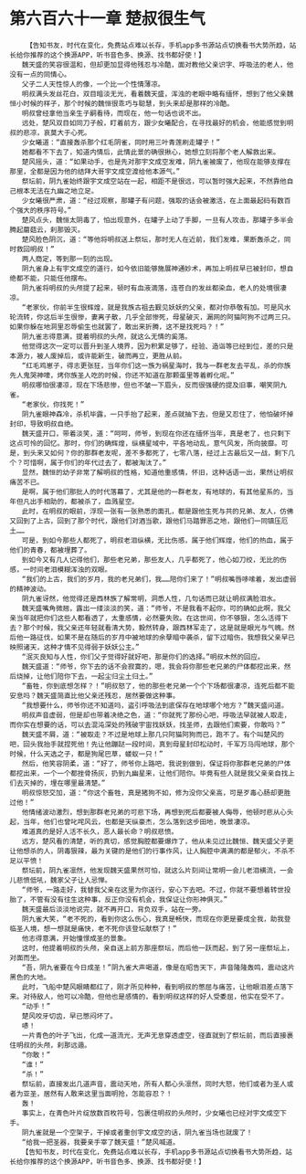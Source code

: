 # 第六百六十一章 楚叔很生气
        【告知书友，时代在变化，免费站点难以长存，手机app多书源站点切换看书大势所趋，站长给你推荐的这个换源APP，听书音色多、换源、找书都好使！】
       魏天盛的笑容很温和，但却更加显得他残忍与冷酷，面对教他父亲识字、呼吸法的老人，他没有一点的同情心。
       父子二人天性惊人的像，一个比一个性情薄凉。
       明叔满头发丝花白，双目暗淡无光，看着魏天盛，浑浊的老眼中略有缅怀，想到了他父亲魏恒小时候的样子，那个时候的魏恒很乖巧与聪慧，到头来却是那样的冷酷。
       明叔曾经拿他当亲生子嗣看待，而现在，他一句话也说不出。
       远处，楚风双目如同刀子般，盯着前方，跟少女曦配合，在寻找最好的机会，他能感觉到明叔的悲凉，哀莫大于心死。
       少女曦道：“直接轰杀那个红毛阴雀，同时用三叶青莲刷走罐子！”
       她都看不下去了，知道内情后，此情此景的确很揪心，她想立刻将那个老人解救出来。
       楚风摇头，道：“如果动手，也是先对那宇文成空发难，阴九雀被废了，他现在能够支撑在那里，全都是因为他的结拜大哥宇文成空渡给他本源气。”
       祭坛前，阴九雀始终跟宇文成空站在一起，相距不是很远，可以暂时强大起来，不然靠他自己根本无法在九幽之地立足。
       少女曦很严肃，道：“经过观察，那罐子有问题，强取的话会被激活，在上面最起码有数百个强大的秩序符号。”
       楚风点头，魏恒太阴毒了，怕出现意外，在罐子上动了手脚，一旦有人攻击，那罐子多半会腾起蘑菇云，刹那毁灭。
       楚风脸色阴沉，道：“等他将明叔送上祭坛，那时无人在近前，我们发难，果断轰杀之，同时救回明叔！”
       两人商定，等到那一刻的出现。
       阴九雀身上有宇文成空的道行，如今依旧能够施展神通妙术，再加上明叔早已被封印，想自绝都不能，只能任他摆布。
       阴九雀将明叔的头颅提了起来，顿时有血液滴落，连苍白的发丝都染血，老人的处境很凄凉。
       “老家伙，你前半生很辉煌，就是我族古祖去觐见妖妖的父亲，都对你恭敬有加。可是风水轮流转，你这后半生很惨，妻离子散，几乎全部惨死，母星破灭，漏网的阿猫阿狗不过两三只。如果你躲在地洞里忍辱偷生也就罢了，敢出来折腾，这不是找死吗？！”
       阴九雀志得意满，提着明叔的头颅，就这么无情的奚落。
       他觉得这次一定可以晋升到圣人境界，因为积累足够了，经验、造诣等已经到位，差的只是本源力，被人废掉后，或许能新生，破而再立，更胜从前。
       “红毛鸡崽子，得志更张狂，当年你们这一族为祸星海时，我与一群老友去平乱，杀的你族先人鬼哭神嚎，烤你族圣人吃的时候，你还不知道在那颗蛋里等着孵化呢。”
       明叔哪怕很凄凉，现在下场悲惨，但也不皱一下眉头，反而很强硬的提及旧事，嘲笑阴九雀。
       “老家伙，你找死！”
       阴九雀眼神森冷，杀机毕露，一只手抬了起来，差点就抽下去，但是又忍住了，他怕破坏掉封印，导致明叔自绝。
       魏天盛开口，带着淡笑，道：“呵呵，师爷，到现在你还在缅怀当年，真是老了，也只剩下这点可怜的回忆。那时，你们的确辉煌，纵横星域中，平各地动乱，意气风发，所向披靡。可是，到头来又如何？你的那群老友呢，差不多都死了，七零八落，经过上古最后又一战，剩下几个？可惜啊，属于你们的年代过去了，都被淘汰了。”
       显然，魏恒的幼子非常了解明叔的性格，知道他重感情，怀旧，这种话语一出，果然让明叔痛苦不已。
       是啊，属于他们那批人的时代落幕了，尤其是他的一群老友，有地球的，有其他星系的，当年但凡出手相助的，都被杀了，血溅星空。
       此时，在明叔的眼前，浮现一张有一张熟悉的面孔，都是跟他生死与共的兄弟、友人，仿佛又回到了上古，回到了那个时代，跟他们对酒当歌，跟他们马踏罪恶之地，跟他们一同镇压厄土……
       可是，到如今那些人都死了，明叔老泪纵横，无比伤感，属于他们辉煌，他们的热血，属于他们的青春，都被埋葬了。
       到如今又有几人记得他们，那些老兄弟，那些友人，几乎都死了，他心如刀绞，无比的伤感，一时间老泪模糊浑浊的双眼。
       “我们的上古，我们的岁月，我的老兄弟们，我……陪你们来了！”明叔嘴唇哆嗦着，发出虚弱的精神波动。
       阴九雀讶然，他觉得还是西林族了解常明，洞悉人性，几句话而已就让明叔满脸泪水。
       魏天盛嘴角微翘，露出一缕淡淡的笑，道：“师爷，不是我看不起你，可的确如此啊，我父亲当年就把你们这些人都看透了，太重感情，必然要失败。在这世间，你不够狠，怎么活得下去？那个时候，我父亲还年轻就看清大势，毅然转身，跟西林军走了，这是就是眼光与气魄。然后他一路征伐，如果不是在随后的岁月中被地球的余孽暗中袭杀，留下过暗伤，我想我父亲早已映照诸天，这种才情不见得弱于妖妖公主。”
       “泯灭良知与人性，你们父子觉得好就好吧，那是你们的选择。”明叔木然的回应。
       魏天盛道：“师爷，你下去的话不会寂寞的，嗯，我会将你那些老兄弟的尸体都挖出来，然后烧掉，让他们陪你下去，一起尘归尘土归土。”
       “畜牲，你到底想怎样？！”明叔怒了，他的那些老兄弟一个个下场都很凄凉，连死后都不能安息吗？魏天盛简直比他父亲还残忍，居然要做这种事。
       “我想要什么，师爷你还不知道吗，盗引呼吸法到底保存在地球哪个地方？”魏天盛问道。
       明叔声音虚弱，但是却也带着决绝之色，道：“你就死了那份心吧，呼吸法早就被人取走，而你实在想要的话，可以去混沌深处的残破宇宙找妖妖，找圣师，去跟他们索要，你敢吗？”
       魏天盛不屑，道：“被取走？不过是地球上那几只阿猫阿狗而已，跑不了。有个叫楚风的吧，回头我抬手就捏死他！先让他蹦跶一段时间，真到母星封印松动时，千军万马闯地球，那个时候，什么天选之子，都是狗尾巴草，蝼蚁一只！”
       然后，他笑容阴柔，道：“好了，师爷你上路吧，我说到做到，保证将你那群老兄弟的尸体都挖出来，一个一个都挫骨扬灰，扔到九幽星来，让他们陪你。毕竟有些人就是我父亲亲自找上们去灭掉的，埋在哪里最清楚。”
       明叔惊怒交加，道：“你这个畜牲，真是猪狗不如，修为没你父亲高，可是歹毒心肠却更胜过他！”
       他情绪波动激烈，想到那群老兄弟的可悲下场，再想到死后都要被人侮辱，他顿时悲从心头起，当年，他们也曾叱咤风云，也都是天纵豪杰，怎么落到这步田地，晚景凄凉。
       难道真的是好人活不长久，恶人最长命？明叔悲愤。
       远方，楚风看的清楚，听的真切，感觉胸腔都要爆炸了，他从未见过比魏恒、魏天盛父子更让他想杀的人，阴毒狠辣，最为关键的是他们的行事作风，让人胸腔中满满的都是郁火，不杀不足以平愤！
       祭坛前，阴九雀凛然，他发现魏天盛果然可怕，就这么片刻间让常明一会儿老泪横流，一会儿悲愤低吼，魏家父子让人忌惮。
       “师爷，一路走好，我替我父亲在这里为你送行，安心下去吧。不过，你就不要想着转世投胎了，不管有没有往生这种事，反正你没有机会，我保证让你形神俱灭。”
       魏天盛最后淡淡地说完，就不再开口，背负双手，站在一旁。
       阴九雀大笑，“老不死的，看到你这么伤心，我真是畅快，而现在你更是要成全我，助我登临圣人境，想一想就是痛快，老不死你该登坛献祭了！”
       他志得意满，开始憧憬成圣的景象。
       这时，他提着明叔的头颅，亲自送上前方那座祭坛，而后他一跃而起，到了另一座祭坛上，对面而坐。
       “吾，阴九雀要在今日成圣！”阴九雀大声喝道，像是在昭告天下，声音隆隆轰鸣，震动这片黑色的大地。
       此时，飞船中楚风眼睛都红了，刚才所见种种，看到明叔的憋屈与痛苦，让他眼泪差点落下来。对待敌人，他可以冷酷，但他也是感情的，看到明叔这样的好人受委屈，他实在受不了。
       “动手！”
       楚风咬牙切齿，早已憋闷坏了。
       哧！
       一片青色的叶子飞出，化成一道流光，无声无息穿透虚空，径直就到了祭坛前，而后直接裹住明叔的头颅，刹那远遁。
       “你敢！”
       “谁！”
       “杀！”
       祭坛前，直接发出几道声音，震动天地，所有人都心头凛然，同时大怒，他们或者为圣人或者为亚圣，居然有人敢来这里当面明抢，怎能容忍？！
       轰！
       事实上，在青色叶片绽放数百枚符号，包裹住明叔的头颅时，少女曦也已经对宇文成空下手。
       阴九雀就是一个空架子，干掉或者重创宇文成空的话，阴九雀当场也就废了！
       “给我一把圣器，我要亲手宰了魏天盛！”楚风喊道。
       【告知书友，时代在变化，免费站点难以长存，手机app多书源站点切换看书大势所趋，站长给你推荐的这个换源APP，听书音色多、换源、找书都好使！】